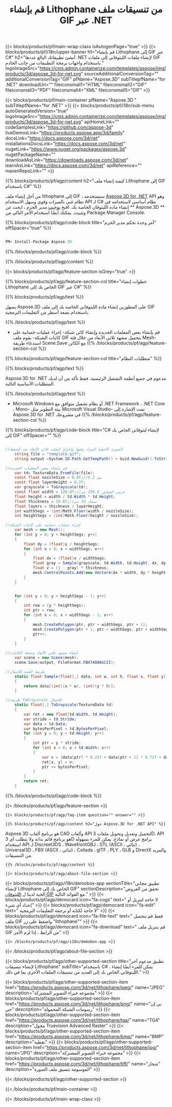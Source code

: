 ﻿---
title: قم بإنشاء Lithophane من تنسيقات ملف GIF عبر .NET 
weight: 830
url: /ar/net/lithophane/gif/ 
description: C# شفرة المصدر لتحميل وعرض وإنشاء مستندات الليثوفاني الخاصة بك إلى GIF على .NET Framework ، .NET Core ، Mono.
---
{{< blocks/products/pf/main-wrap-class isAutogenPage="true" >}}
{{< blocks/products/pf/i18n/upper-banner h1="قم بإنشاء Lithophane إلى GIF عبر C#" h2="أنشئ تطبيقاتك البالغ عددها .NET لإنشاء ملفات الليثوفاني إلى ملفات GIF باستخدام واجهات برمجة التطبيقات من جانب الخادم." logoImageSrc="https://cms.admin.containerize.com/templates/aspose/img/products/3d/aspose_3d-for-net.svg" sourceAdditionalConversionTag="" additionalConversionTag="GIF" pfName="Aspose.3D" subTitlepfName="for .NET" downloadUrl="" fileiconsmall1="HTML" fileiconsmall2="GIF" fileiconsmall3="PDF" fileiconsmall4="XML" fileiconsmall5="GIF" >}}

{{< blocks/products/pf/main-container pfName="Aspose.3D " subTitlepfName="for .NET" >}}
{{< blocks/products/pf/i18n/sub-menu autoGeneratedVersion="true" logoImageSrc="https://cms.admin.containerize.com/templates/aspose/img/products/3d/aspose_3d-for-net.svg" apiHomeLink="" codeSamplesLink="https://github.com/aspose-3d" liveDemosLink="https://products.aspose.app/3d/family" docsLink="https://docs.aspose.com/3d/net" installationsDocsLink="https://docs.aspose.com/3d/net" nugetLink="https://www.nuget.org/packages/aspose.3d" nugetPackageName="" downloadAsLink="https://downloads.aspose.com/3d/net" learnAsLink="https://docs.aspose.com/3d/net" apiReference="" mavenRepoLink="" >}}

{{% blocks/products/pf/agp/content h2="كيفية إنشاء ملف Lithophane إلى GIF باستخدام C#" %}}

 من أجل إنشاء ملف lithophane إلى GIF ، سنستخدمه
 [Aspose.3D for .NET](https://products.aspose.com/3d/net) 
 API وهو نظام غني بالميزات وقوي وسهل الاستخدام API لـ C# نظام أساسي لاستخدامه في إنشاء مادة الليثوفان الخاصة بك. افتح
 [نوجيت](https://www.nuget.org/packages/aspose.3d) 
 مدير الحزم ، ابحث عن
 ** Aspose.3D ** 
 وتثبيت. يمكنك أيضًا استخدام الأمر التالي من Package Manager Console.

{{% blocks/products/pf/agp/code-block title="أمر وحدة تحكم مدير الحزم" offSpacer="true" %}}

```cs

PM> Install-Package Aspose.3D


```

{{% /blocks/products/pf/agp/code-block %}}

{{% /blocks/products/pf/agp/content %}}

{{< blocks/products/pf/agp/feature-section isGrey="true" >}}

{{% blocks/products/pf/agp/feature-section-col title="خطوات إنشاء Lithophane الخاص بك إلى GIF عبر C#" %}}

{{% blocks/products/pf/agp/text %}}

 يسهل Aspose.3D على المطورين إنشاء مادة الليثوفاني الخاصة بك إلى ملف GIF باستخدام بضعة أسطر من التعليمات البرمجية.

{{% /blocks/products/pf/agp/text %}}

- قم بإنشاء بعض المعلمات الجديدة وإنشاء كائن شبكة- إجراء عمليات حسابية على كائنات الشبكة- يقوم ملف GIF بتحميل مشهد ثلاثي الأبعاد من خلال فئة Mesh- استدعاء طريقة Scene.Save مع الكائن
{{% /blocks/products/pf/agp/feature-section-col %}}

{{% blocks/products/pf/agp/feature-section-col title="متطلبات النظام" %}}

{{% blocks/products/pf/agp/text %}}

 Aspose.3D for .NET مدعوم في جميع أنظمة التشغيل الرئيسية. فقط تأكد من أن لديك المتطلبات الأساسية التالية.

{{% /blocks/products/pf/agp/text %}}

- Microsoft Windows أو نظام تشغيل متوافق مع .NET Framework ، .NET Core ، Mono- بيئة التطوير مثل Microsoft Visual Studio- تمت الإشارة إلى Aspose.3D for .NET في مشروعك
{{% /blocks/products/pf/agp/feature-section-col %}}

{{% blocks/products/pf/agp/code-block title="C# لإنشاء ليثوفاني الخاص بك إلى GIF" offSpacer="" %}}

```cs

//الصورة الأصلية المراد رفعها وإخراج الملف ثلاثي الأبعاد بعد الحفظ
    string file = "template.gif";
    string output =System.IO.Path.GetTempPath() + Guid.NewGuid().ToString() + ".fbx";

//قم بإنشاء بعض المعلمات الجديدة
    var td= TextureData.FromFile(file);
    const float nozzleSize = 0.9f;//0.2 مم
    const float layerHeight = 0.2f;
    var grayscale = ToGrayscale(td);
    const float width = 120.0f;//عرض القماش 200.0 مم
    float height = width / td.Width * td.Height;
    float thickness = 10.0f;//سمك 10 مم
    float layers = thickness / layerHeight;
    int widthSegs = (int)Math.Floor(width / nozzleSize);
    int heightSegs = (int)Math.Floor(height / nozzleSize);

//إجراء عمليات حسابية على كائنات الشبكة
    var mesh = new Mesh();
    for (int y = 0; y < heightSegs; y++)
    {
        float dy = (float)y / heightSegs;
        for (int x = 0; x < widthSegs; x++)
        {
            float dx = (float)x / widthSegs;
            float gray = Sample(grayscale, td.Width, td.Height, dx, dy);
            float v = (1 - gray) * thickness;
            mesh.ControlPoints.Add(new Vector4(dx * width, dy * height, v));
        }
    }


    for (int y = 0; y < heightSegs - 1; y++)
    {
        int row = (y * heightSegs);
        int ptr = row;
        for (int x = 0; x < widthSegs - 1; x++)
        {
            mesh.CreatePolygon(ptr, ptr + widthSegs, ptr + 1);
            mesh.CreatePolygon(ptr + 1, ptr + widthSegs, ptr + widthSegs + 1);
            ptr++;
        }
    }

//إنشاء مشهد ثلاثي الأبعاد وحفظ الكائنات
    var scene = new Scene(mesh);
    scene.Save(output, FileFormat.FBX7400ASCII);

//طريقة العينة للاتصال
    static float Sample(float[,] data, int w, int h, float x, float y)
    {
        return data[(int)(x * w), (int)(y * h)];
    }

//طريقة ToGrayscale للاتصال
    static float[,] ToGrayscale(TextureData td)
    {
        var ret = new float[td.Width, td.Height];
        var stride = td.Stride;
        var data = td.Data;
        var bytesPerPixel = td.BytesPerPixel;
        for (int y = 0; y < td.Height; y++)
        {
            int ptr = y * stride;
            for (int x = 0; x < td.Width; x++)
            {
                var v = (data[ptr] * 0.21f + data[ptr + 1] * 0.72f + data[ptr + 2] * 0.07f) / 255.0f;
                ret[x, y] = v;
                ptr += bytesPerPixel;
            }
        }
        return ret;
    }

```

{{% /blocks/products/pf/agp/code-block %}}

{{< /blocks/products/pf/agp/feature-section >}}

    {{< blocks/products/pf/agp/faq-item question="" answer="" >}}
 

<!-- aboutfile Starts -->

    {{% blocks/products/pf/agp/content h2="حول Aspose.3D for .NET API" %}}

 Aspose.3D هو برنامج ألعاب CAD وألعاب API لتحميل وتعديل وتحويل ملفات 3D. API هو برنامج قائم بذاته ولا يتطلب أي 3D برامج عرض أو نماذج. يمكن للمرء بسهولة استخدام API لـ Discreet3DS ، WavefrontOBJ ، STL (ASCII ، ثنائي) ، Universal3D ، FBX (ASCII ، ثنائي) ، Collada ، glTF ، PLY ، GLB و DirectX والمزيد من التنسيقات. 



    {{% /blocks/products/pf/agp/content %}}

    {{< blocks/products/pf/agp/about-file-section >}}

  {{< blocks/products/pf/agp/i18n/demobox-app sectionTitle="تطبيق مجاني لإنشاء Lithophane الخاص بك إلى GIF" sectionDescription="تحقق من العروض الحية لدينا ل [الليثوفان GIF](https://products.aspose.app/3d/lithophane/gif) مع الفوائد التالية." >}}
            {{< blocks/products/pf/agp/democard icon="fa-cogs" text=" لا حاجة لتنزيل أو إعداد أي شيء" >}}
            {{< blocks/products/pf/agp/democard icon="fa-edit" text=" لا حاجة لكتابة أو ترجمة التعليمات البرمجية" >}}
            {{< blocks/products/pf/agp/democard icon="fa-file-text" text=" فقط قم بتحميل ملف GIF واضغط على زر \"lithophane\"" >}}
            {{< blocks/products/pf/agp/democard icon="fa-download" text=" قم بتنزيل ملف GIF من الرابط ، إذا لزم الأمر" >}}

    {{< /blocks/products/pf/agp/i18n/demobox-app >}}

{{< /blocks/products/pf/agp/about-file-section >}}

<!-- aboutfile Ends -->

{{< blocks/products/pf/agp/other-supported-section title="تطبيق مدعوم آخر لإنشاء تنسيقات Lithophane" subTitle="باستخدام C# ، يمكن للمرء أيضًا إنشاء الليثوفاني الخاص بك إلى العديد من تنسيقات الملفات الأخرى بما في ذلك." >}}

{{< blocks/products/pf/agp/other-supported-section-item href="https://products.aspose.com/3d/net/lithophane/jpeg/" name="JPEG" description="مجموعة خبراء التصوير المشتركة" >}}
{{< blocks/products/pf/agp/other-supported-section-item href="https://products.aspose.com/3d/net/lithophane/png/" name="بي إن جي" description="رسومات الشبكة المحمولة" >}}
{{< blocks/products/pf/agp/other-supported-section-item href="https://products.aspose.com/3d/net/lithophane/tga/" name="TGA" description="محول Truevision Advanced Raster" >}}
{{< blocks/products/pf/agp/other-supported-section-item href="https://products.aspose.com/3d/net/lithophane/bmp/" name="BMP" description="نقطية" >}}
{{< blocks/products/pf/agp/other-supported-section-item href="https://products.aspose.com/3d/net/lithophane/jpg/" name="JPG" description="مجموعة خبراء التصوير المشتركة" >}}
{{< blocks/products/pf/agp/other-supported-section-item href="https://products.aspose.com/3d/net/lithophane/tiff/" name="شجار" description="الموسومة تنسيق ملف الصورة" >}}


{{< /blocks/products/pf/agp/other-supported-section >}}

{{< /blocks/products/pf/main-container >}}
    
{{< /blocks/products/pf/main-wrap-class >}}